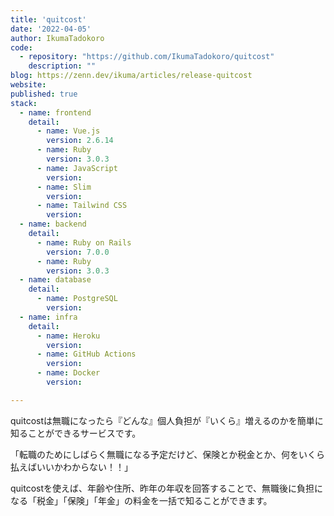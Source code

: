 ```yaml
---
title: 'quitcost'
date: '2022-04-05'
author: IkumaTadokoro
code: 
  - repository: "https://github.com/IkumaTadokoro/quitcost"
    description: ""
blog: https://zenn.dev/ikuma/articles/release-quitcost
website: 
published: true
stack:
  - name: frontend
    detail: 
      - name: Vue.js
        version: 2.6.14
      - name: Ruby
        version: 3.0.3
      - name: JavaScript
        version: 
      - name: Slim
        version: 
      - name: Tailwind CSS
        version: 
  - name: backend
    detail:
      - name: Ruby on Rails
        version: 7.0.0
      - name: Ruby 
        version: 3.0.3
  - name: database
    detail:
      - name: PostgreSQL
        version: 
  - name: infra
    detail:
      - name: Heroku
        version: 
      - name: GitHub Actions
        version: 
      - name: Docker
        version: 

---
```


quitcostは無職になったら『どんな』個人負担が『いくら』増えるのかを簡単に知ることができるサービスです。

「転職のためにしばらく無職になる予定だけど、保険とか税金とか、何をいくら払えばいいかわからない！！」

quitcostを使えば、年齢や住所、昨年の年収を回答することで、無職後に負担になる「税金」「保険」「年金」の料金を一括で知ることができます。
